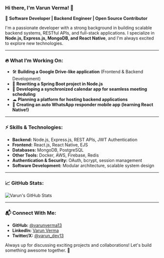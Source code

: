 ### Hi there, I'm Varun Verma! 👋

🚀 **Software Developer | Backend Engineer | Open Source Contributor**

I'm a passionate developer with a strong background in building scalable backend systems, RESTful APIs, and full-stack applications. I specialize in **Node.js, Express.js, MongoDB, and React Native**, and I'm always excited to explore new technologies.

---

### 🔥 What I’m Working On:
- 🛠 **Building a Google Drive-like application** (Frontend & Backend Development)
- 🔄 **Rewriting a Spring Boot project in Node.js**
- 📅 **Developing a synchronized calendar app for seamless meeting scheduling**
- ☁ **Planning a platform for hosting backend applications**
- 📱 **Creating an auto WhatsApp responder mobile app (learning React Native!)**

---

### ⚡ Skills & Technologies:
- **Backend:** Node.js, Express.js, REST APIs, JWT Authentication
- **Frontend:** React.js, React Native, EJS
- **Databases:** MongoDB, PostgreSQL
- **Other Tools:** Docker, AWS, Firebase, Redis
- **Authentication & Security:** OAuth, bcrypt, session management
- **Software Development:** Modular architecture, scalable system design

---

### 📈 GitHub Stats:
![Varun's GitHub Stats](https://github-readme-stats.vercel.app/api?username=varunverma13&show_icons=true&theme=radical)

---

### 📬 Connect With Me:
- **GitHub:** [@varunverma13](https://github.com/varunverma13)
- **LinkedIn:** [Varun Verma](https://www.linkedin.com/in/varun-verma-13/)
- **Twitter/X:** [@varun_dev13](https://twitter.com/varun_dev13)

Always up for discussing exciting projects and collaborations! Let's build something awesome together. 🚀
